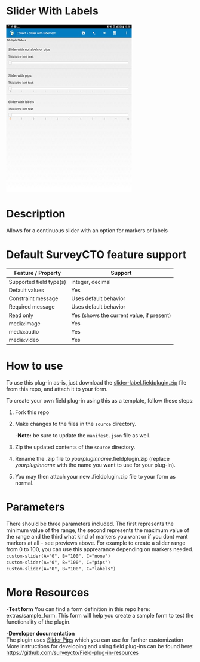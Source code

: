 # Slider With Labels
![Preview - slider with different markers](/extras/preview.jpg)


# Description
Allows for a continuous slider with an option for markers or labels

# Default SurveyCTO feature support

Feature / Property |	Support
------------------ |  ---------
Supported field type(s) |	integer, decimal
Default values	| Yes
Constraint message	| Uses default behavior
Required message | Uses default behavior
Read only	| Yes (shows the current value, if present)
media:image	| Yes
media:audio	| Yes
media:video	| Yes

# How to use
To use this plug-in as-is, just download the [slider-label.fieldplugin.zip](https://github.com/SurveyCTO-field-plug-ins/slider-label/blob/master/slider-label.fieldplugin.zip) file from this repo, and attach it to your form.

To create your own field plug-in using this as a template, follow these steps:

1. Fork this repo

2. Make changes to the files in the `source` directory.  
    
    -__Note:__ be sure to update the `manifest.json` file as well.
  
3. Zip the updated contents of the `source` directory.

4. Rename the .zip file to *yourpluginname*.fieldplugin.zip (replace *yourpluginname* with the name you want to use for your plug-in).

5. You may then attach your new .fieldplugin.zip file to your form as normal.

# Parameters
There should be three parameters included. The first represents the minimum value of the range, the second represents the maximum value of the range and the third what kind of markers you want or if you dont want markers at all - see previews above. For example to create a slider range from 0 to 100, you can use this apprearance depending on markers needed.  
      `custom-slider(A="0", B="100", C="none")`  
      `custom-slider(A="0", B="100", C="pips")`  
      `custom-slider(A="0", B="100", C="labels")`  

# More Resources
-__Test form__
You can find a form definition in this repo here: extras/sample_form. This form will help you create a sample form to test the functionality of the plugin.

-__Developer documentation__    
The plugin uses [Slider Pips](https://simeydotme.github.io/jQuery-ui-Slider-Pips/#styling-circles) which you can use for further customization  
More instructions for developing and using field plug-ins can be found here: https://github.com/surveycto/Field-plug-in-resources
